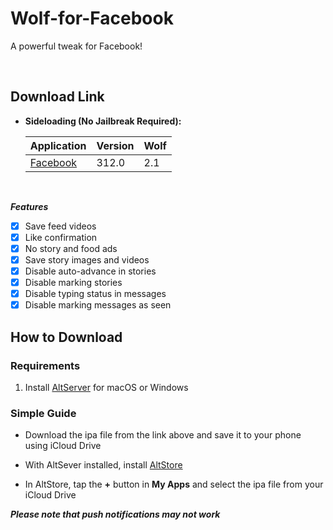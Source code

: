 # Wolf-for-Facebook
A powerful tweak for Facebook!


&nbsp;

## Download Link

* **Sideloading (No Jailbreak Required):** 
   
    | Application | Version | Wolf |
    | --- | --- | --- |
    | [Facebook](https://mega.nz/file/8UAy0BzR#ZmytDeB60A4ViIKC6JS_CK2f4KMfvgh7q__01xE4-rI) | 312.0 | 2.1 |

        
&nbsp;

***Features***

- [x] Save feed videos
- [x] Like confirmation
- [x] No story and food ads 
- [x] Save story images and videos
- [x] Disable auto-advance in stories
- [x] Disable marking stories
- [x] Disable typing status in messages
- [x] Disable marking messages as seen

## How to Download

### Requirements

1. Install [AltServer](https://altstore.io/) for macOS or Windows 

### Simple Guide

* Download the ipa file from the link above and save it to your phone using iCloud Drive 

* With AltSever installed, install [AltStore](https://altstore.io/faq/)  

* In AltStore, tap the **+** button in **My Apps** and select the ipa file from your iCloud Drive 


***Please note that push notifications may not work***

